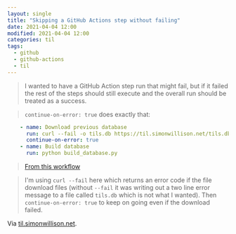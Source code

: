 ```yaml
---
layout: single
title: "Skipping a GitHub Actions step without failing"
date: 2021-04-04 12:00
modified: 2021-04-04 12:00
categories: til
tags:
  - github
  - github-actions
  - til
---
```


> I wanted to have a GitHub Action step run that might fail,
> but if it failed the rest of the steps should still execute and the overall run should be treated as a success.

> `continue-on-error: true` does exactly that:

```yaml
    - name: Download previous database
      run: curl --fail -o tils.db https://til.simonwillison.net/tils.db
      continue-on-error: true
    - name: Build database
      run: python build_database.py
```

> [From this workflow](https://github.com/simonw/til/blob/7d799a24921f66e585b8a6b8756b7f8040c899df/.github/workflows/build.yml#L32-L36)

> I'm using `curl --fail` here which returns an error code if the file download files
> (without `--fail` it was writing out a two line error message to a file called `tils.db` which is not what I wanted).
> Then `continue-on-error: true` to keep on going even if the download failed.

Via [til.simonwillison.net](https://github.com/simonw/til/blob/main/github-actions/continue-on-error.md).
